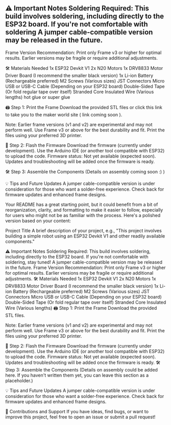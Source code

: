 ⚠️ Important Notes
Soldering Required: This build involves soldering, including directly to the ESP32 board. If you're not comfortable with soldering A jumper cable-compatible version may be released in the future.
---------------------------------------------------------------------------------------------------------------------------------------------------------------------------------------------------
Frame Version Recommendation: Print only Frame v3 or higher for optimal results. Earlier versions may be fragile or require additional adjustments.

🛠️ Materials Needed
1x ESP32 Devkit V1
2x N20 Motors
1x DRV8833 Motor Driver Board (I recommend the smaller black version)
1x Li-ion Battery (Rechargeable preferred)
M2 Screws (Various sizes)
JST Connectors
Micro USB or USB-C Cable (Depending on your ESP32 board)
Double-Sided Tape (Or fold regular tape over itself)
Stranded Core Insulated Wire (Various lengths)
hot glue or super glue

🖨️ Step 1: Print the Frame
Download the provided STL files or click this link to take you to the maker world site    ( link coming soon ).

Note: Earlier frame versions (v1 and v2) are experimental and may not perform well.
Use Frame v3 or above for the best durability and fit.
Print the files using your preferred 3D printer.

🔌 Step 2: Flash the Firmware
Download the firmware (currently under development).
Use the Arduino IDE (or another tool compatible with ESP32) to upload the code.
Firmware status: Not yet available (expected soon).
Updates and troubleshooting will be added once the firmware is ready.

🛠️ Step 3: Assemble the Components
(Details on assembly coming soon :)       )

💡 Tips and Future Updates
A jumper cable-compatible version is under consideration for those who want a solder-free experience.
Check back for firmware updates and enhanced frame designs.


Your README has a great starting point, but it could benefit from a bit of reorganization, clarity, and formatting to make it easier to follow, especially for users who might not be as familiar with the process. Here's a polished version based on your content:

Project Title
A brief description of your project, e.g., "This project involves building a simple robot using an ESP32 Devkit V1 and other readily available components."

⚠️ Important Notes
Soldering Required: This build involves soldering, including directly to the ESP32 board. If you're not comfortable with soldering, stay tuned! A jumper cable-compatible version may be released in the future.
Frame Version Recommendation: Print only Frame v3 or higher for optimal results. Earlier versions may be fragile or require additional adjustments.
🛠️ Materials Needed
1x ESP32 Devkit V1
2x N20 Motors
1x DRV8833 Motor Driver Board (I recommend the smaller black version)
1x Li-ion Battery (Rechargeable preferred)
M2 Screws (Various sizes)
JST Connectors
Micro USB or USB-C Cable (Depending on your ESP32 board)
Double-Sided Tape (Or fold regular tape over itself)
Stranded Core Insulated Wire (Various lengths)
🖨️ Step 1: Print the Frame
Download the provided STL files.

Note: Earlier frame versions (v1 and v2) are experimental and may not perform well.
Use Frame v3 or above for the best durability and fit.
Print the files using your preferred 3D printer.

🔌 Step 2: Flash the Firmware
Download the firmware (currently under development).
Use the Arduino IDE (or another tool compatible with ESP32) to upload the code.
Firmware status: Not yet available (expected soon).
Updates and troubleshooting will be added once the firmware is ready.
🛠️ Step 3: Assemble the Components
(Details on assembly could be added here. If you haven't written them yet, you can leave this section as a placeholder.)

💡 Tips and Future Updates
A jumper cable-compatible version is under consideration for those who want a solder-free experience.
Check back for firmware updates and enhanced frame designs.

🤝 Contributions and Support
If you have ideas, find bugs, or want to improve this project, feel free to open an issue or submit a pull request!
